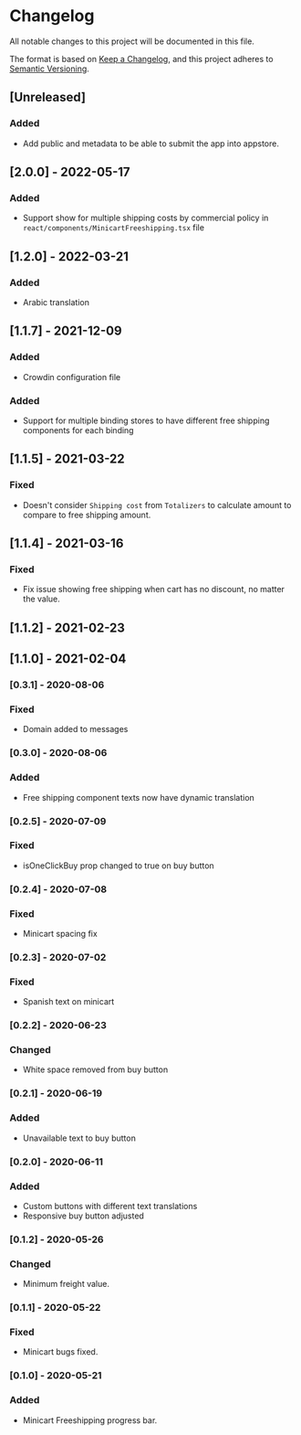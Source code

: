 # Changelog

All notable changes to this project will be documented in this file.

The format is based on [Keep a Changelog](https://keepachangelog.com/en/1.0.0/),
and this project adheres to [Semantic Versioning](https://semver.org/spec/v2.0.0.html).

## [Unreleased]

### Added
- Add public and metadata to be able to submit the app into appstore.

## [2.0.0] - 2022-05-17

### Added
- Support show for multiple shipping costs by commercial policy in `react/components/MinicartFreeshipping.tsx` file

## [1.2.0] - 2022-03-21

### Added

- Arabic translation

## [1.1.7] - 2021-12-09

### Added

- Crowdin configuration file

### Added

- Support for multiple binding stores to have different free shipping components for each binding

## [1.1.5] - 2021-03-22

### Fixed

- Doesn't consider `Shipping cost` from `Totalizers` to calculate amount to compare to free shipping amount.

## [1.1.4] - 2021-03-16

### Fixed

- Fix issue showing free shipping when cart has no discount, no matter the value.

## [1.1.2] - 2021-02-23

## [1.1.0] - 2021-02-04

### [0.3.1] - 2020-08-06

### Fixed

- Domain added to messages

### [0.3.0] - 2020-08-06

### Added

- Free shipping component texts now have dynamic translation

### [0.2.5] - 2020-07-09

### Fixed

- isOneClickBuy prop changed to true on buy button

### [0.2.4] - 2020-07-08

### Fixed

- Minicart spacing fix

### [0.2.3] - 2020-07-02

### Fixed

- Spanish text on minicart

### [0.2.2] - 2020-06-23

### Changed

- White space removed from buy button

### [0.2.1] - 2020-06-19

### Added

- Unavailable text to buy button

### [0.2.0] - 2020-06-11

### Added

- Custom buttons with different text translations
- Responsive buy button adjusted

### [0.1.2] - 2020-05-26

### Changed

- Minimum freight value.

### [0.1.1] - 2020-05-22

### Fixed

- Minicart bugs fixed.

### [0.1.0] - 2020-05-21

### Added

- Minicart Freeshipping progress bar.

